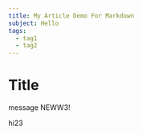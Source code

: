 ```yaml
---
title: My Article Demo For Markdown
subject: Hello
tags:
  - tag1
  - tag2
---
```

# Title

message NEWW3!

hi23
<!-- 
Reference-style: 
![alt text][@/assets/images/share.png] -->